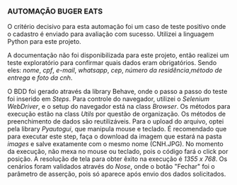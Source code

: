 ### AUTOMAÇÃO BUGER EATS

O critério decisivo para esta automação foi um caso de teste positivo onde o cadastro é
enviado para avaliação com sucesso. Utilizei a linguagem Python para este projeto.

A documentação não foi disponibilizada para este projeto, então realizei um teste exploratório para confirmar quais
dados eram obrigatórios. Sendo eles: *nome*, *cpf*, *e-mail*, *whatsapp*, *cep*, *número da residência*,*método de 
entrega* e *foto da cnh*. 

O BDD foi gerado através da library Behave, onde o passo a passo do teste foi inserido em *Steps*. 
Para controle do navegador, utilizei o *Selenium WebDriver*, e o setup do navegador está na class *Browser*.
Os métodos para execução estão na class *Utils* por questão de organização. Os métodos de preenchimento de dados são
reutilizáveis.
Para o upload do arquivo, optei pela library *Pyautogui*, que manipula mouse e teclado. É recomendado que para executar 
este step, faça o download da imagem que estará na pasta *images* e salve exatamente com o mesmo nome (CNH.JPG). No
momento da execução, não mexa no mouse ou teclado, pois o código fará o click por posição. A resolução de tela para 
obter êxito na execução é *1355 x 768*.
Os cenários foram validados através do *Nose*, onde o botão "Fechar" foi o parâmetro de asserção, pois só aparece após
envio dos dados solicitados.
